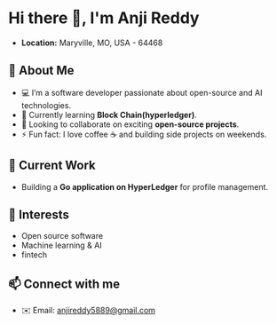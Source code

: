 # Hi there 👋, I'm Anji Reddy
- **Location:** Maryville, MO, USA - 64468
## 🚀 About Me
- 💻 I’m a software developer passionate about open-source and AI technologies.  
- 🌱 Currently learning **Block Chain(hyperledger)**.  
- 👯 Looking to collaborate on exciting **open-source projects**.  
- ⚡ Fun fact: I love coffee ☕ and building side projects on weekends.  

## 📌 Current Work
- Building a **Go application on HyperLedger** for profile management.  

## 🎯 Interests
- Open source software  
- Machine learning & AI
- fintech

## 📫 Connect with me
- ✉️ Email: anjireddy5889@gmail.com

